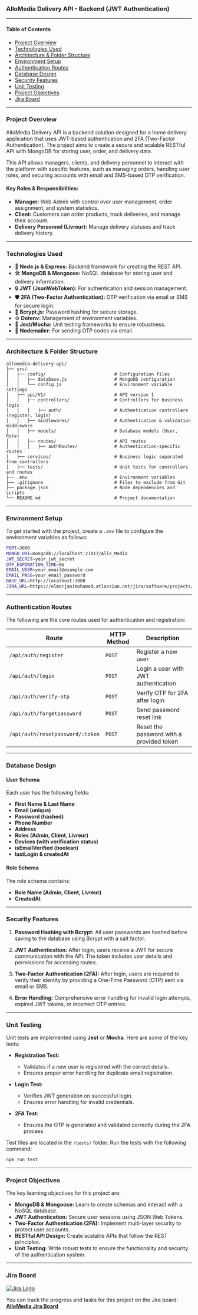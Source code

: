 ### **AlloMedia Delivery API - Backend (JWT Authentication)**

---

#### **Table of Contents**
- [Project Overview](#project-overview)
- [Technologies Used](#technologies-used)
- [Architecture & Folder Structure](#architecture-folder-structure)
- [Environment Setup](#environment-setup)
- [Authentication Routes](#authentication-routes)
- [Database Design](#database-design)
- [Security Features](#security-features)
- [Unit Testing](#unit-testing)
- [Project Objectives](#project-objectives)
- [Jira Board](#jira-board)

---

### **Project Overview**

AlloMedia Delivery API is a backend solution designed for a home delivery application that uses JWT-based authentication and 2FA (Two-Factor Authentication). The project aims to create a secure and scalable RESTful API with MongoDB for storing user, order, and delivery data. 

This API allows managers, clients, and delivery personnel to interact with the platform with specific features, such as managing orders, handling user roles, and securing accounts with email and SMS-based OTP verification.

#### **Key Roles & Responsibilities:**
- **Manager:** Web Admin with control over user management, order assignment, and system statistics.
- **Client:** Customers can order products, track deliveries, and manage their account.
- **Delivery Personnel (Livreur):** Manage delivery statuses and track delivery history.

---

### **Technologies Used**

- 🚀 **Node.js & Express:** Backend framework for creating the REST API.
- 🛠️ **MongoDB & Mongoose:** NoSQL database for storing user and delivery information.
- 🔒 **JWT (JsonWebToken):** For authentication and session management.
- 🛡️ **2FA (Two-Factor Authentication):** OTP verification via email or SMS for secure login.
- 🔑 **Bcrypt.js:** Password hashing for secure storage.
- ⚙️ **Dotenv:** Management of environment variables.
- 🧪 **Jest/Mocha:** Unit testing frameworks to ensure robustness.
- 📧 **Nodemailer:** For sending OTP codes via email.

---

### **Architecture & Folder Structure**

```
allomedia-delivery-api/
├── src/
│   ├── config/                          # Configuration files
│   │   ├── database.js                  # MongoDB configuration
│   │   └── config.js                    # Environment variable settings
│   ├── api/V1/                          # API version 1
│   │   ├── controllers/                 # Controllers for business logic
│   │   │   ├── auth/                    # Authentication controllers (register, login)
│   │   ├── middlewares/                 # Authentication & validation middleware
│   │   ├── models/                      # Database models (User, Role)
│   │   ├── routes/                      # API routes
│   │   │   ├── authRoutes/              # Authentication-specific routes
│   ├── services/                        # Business logic separated from controllers
│   ├── tests/                           # Unit tests for controllers and routes
├── .env                                 # Environment variables
├── .gitignore                           # Files to exclude from Git
├── package.json                         # Node dependencies and scripts
└── README.md                            # Project documentation
```

---

### **Environment Setup**

To get started with the project, create a `.env` file to configure the environment variables as follows:

```bash
PORT=3000
MONGO_URI=mongodb://localhost:27017/Allo_Media
JWT_SECRET=your_jwt_secret
OTP_EXPIRATION_TIME=5m
EMAIL_USER=your_email@example.com
EMAIL_PASS=your_email_password
BASE_URL=http://localhost:3000
JIRA_URL=https://elmorjanimohamed.atlassian.net/jira/software/projects/AAA/boards/3
```

---

### **Authentication Routes**

The following are the core routes used for authentication and registration:

| Route                        | HTTP Method | Description                                   |
|-------------------------------|-------------|-----------------------------------------------|
| `/api/auth/register`          | `POST`      | Register a new user                           |
| `/api/auth/login`             | `POST`      | Login a user with JWT authentication          |
| `/api/auth/verify-otp`        | `POST`      | Verify OTP for 2FA after login                |
| `/api/auth/forgetpassword`    | `POST`      | Send password reset link                      |
| `/api/auth/resetpassword/:token` | `POST`    | Reset the password with a provided token      |

---

### **Database Design**

#### **User Schema**
Each user has the following fields:

- **First Name & Last Name**
- **Email (unique)**
- **Password (hashed)**
- **Phone Number**
- **Address**
- **Roles (Admin, Client, Livreur)**
- **Devices (with verification status)**
- **isEmailVerified (boolean)**
- **lastLogin & createdAt**

#### **Role Schema**
The role schema contains:

- **Role Name (Admin, Client, Livreur)**
- **CreatedAt**

---

### **Security Features**

1. **Password Hashing with Bcrypt:** All user passwords are hashed before saving to the database using Bcrypt with a salt factor.
   
2. **JWT Authentication:** After login, users receive a JWT for secure communication with the API. The token includes user details and permissions for accessing routes.

3. **Two-Factor Authentication (2FA):** After login, users are required to verify their identity by providing a One-Time Password (OTP) sent via email or SMS.

4. **Error Handling:** Comprehensive error handling for invalid login attempts, expired JWT tokens, or incorrect OTP entries.

---

### **Unit Testing**

Unit tests are implemented using **Jest** or **Mocha**. Here are some of the key tests:

- **Registration Test:**
  - Validates if a new user is registered with the correct details.
  - Ensures proper error handling for duplicate email registration.
  
- **Login Test:**
  - Verifies JWT generation on successful login.
  - Ensures error handling for invalid credentials.
  
- **2FA Test:**
  - Ensures the OTP is generated and validated correctly during the 2FA process.

Test files are located in the `/tests/` folder. Run the tests with the following command:

```bash
npm run test
```

---

### **Project Objectives**

The key learning objectives for this project are:

- **MongoDB & Mongoose:** Learn to create schemas and interact with a NoSQL database.
- **JWT Authentication:** Secure user sessions using JSON Web Tokens.
- **Two-Factor Authentication (2FA):** Implement multi-layer security to protect user accounts.
- **RESTful API Design:** Create scalable APIs that follow the REST principles.
- **Unit Testing:** Write robust tests to ensure the functionality and security of the authentication system.

---

### **Jira Board** 

[![Jira Logo](https://www.vectorlogo.zone/logos/atlassian_jira/atlassian_jira-icon.svg)](https://elmorjanimohamed.atlassian.net/jira/software/projects/AAA/boards/3)

You can track the progress and tasks for this project on the Jira board:  
**[AlloMedia Jira Board](https://elmorjanimohamed.atlassian.net/jira/software/projects/AAA/boards/3)**